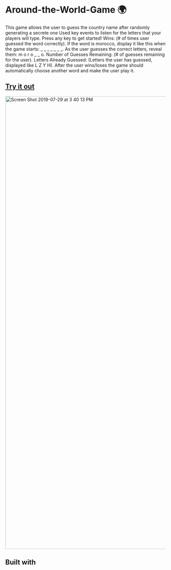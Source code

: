 # Around-the-World-Game :earth_africa:
This game allows the user to guess the country name after randomly generating a secrete one
Used key events to listen for the letters that your players will type.
Press any key to get started!
Wins: (# of times user guessed the word correctly).
If the word is morocco, display it like this when the game starts: _ _ _ _ _ _ _.
As the user guesses the correct letters, reveal them: m o r o _ _ o.
Number of Guesses Remaining: (# of guesses remaining for the user).
Letters Already Guessed: (Letters the user has guessed, displayed like L Z Y H).
After the user wins/loses the game should automatically choose another word and make the user play it.


## [Try it out](https://parisapahlevan.github.io/Around-the-World-Game)
<img width="1425" alt="Screen Shot 2019-07-29 at 3 40 13 PM" src="https://user-images.githubusercontent.com/33634179/62077095-439f0e00-b217-11e9-8aef-8a74cf9fb37c.png">

## Built with

